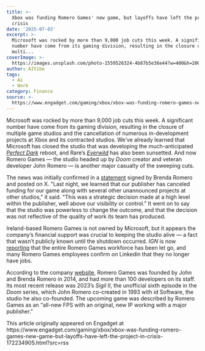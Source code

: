 ```yaml
---
title: >-
  Xbox was funding Romero Games' new game, but layoffs have left the project in
  crisis
date: '2025-07-03'
excerpt: >-
  Microsoft was rocked by more than 9,000 job cuts this week. A significant
  number have come from its gaming division, resulting in the closure of
  multi...
coverImage: >-
  https://images.unsplash.com/photo-1559526324-4b87b5e36e44?w=400&h=200&fit=crop&auto=format
author: AIVibe
tags:
  - Ai
  - Work
category: Finance
source: >-
  https://www.engadget.com/gaming/xbox/xbox-was-funding-romero-games-new-game-but-layoffs-have-left-the-project-in-crisis-172234905.html?src=rss
---
```

<p>Microsoft was rocked by more than 9,000 job cuts this week. A significant number have come from its gaming division, resulting in the closure of multiple game studios and the cancellation of numerous in-development projects at Xbox and its contracted studios. We’ve already learned that Microsoft has closed the studio that was developing the much-anticipated <a data-i13n="cpos:1;pos:1" href="https://www.engadget.com/gaming/xbox/microsoft-is-closing-the-studio-developing-the-perfect-dark-reboot-and-cancelling-the-game-182257902.html"><em>Perfect Dark</em></a><em>&nbsp;</em>reboot, and Rare’s <a data-i13n="cpos:2;pos:1" href="https://www.engadget.com/gaming/everwild-has-reportedly-been-cancelled-amid-xbox-layoffs-162200526.html"><em>Everwild</em></a><em>&nbsp;</em>has also been sunsetted. And now Romero Games — the studio headed up by <em>Doom </em>creator and veteran developer John Romero — is another major casualty of the sweeping cuts.</p>
<p>The news was initially confirmed in a <a data-i13n="cpos:3;pos:1" href="https://x.com/romerogamesltd/status/1940716112922190248">statement</a> signed by Brenda Romero and posted on X. &quot;Last night, we learned that our publisher has canceled funding for our game along with several other unannounced projects at other studios,&quot; it said. &quot;This was a strategic decision made at a high level within the publisher, well above our visibility or control.&quot; It went on to say that the studio was powerless to change the outcome, and that the decision was not reflective of the quality of work its team has produced.</p>
<span id="end-legacy-contents"></span><p>Ireland-based Romero Games is not owned by Microsoft, but it appears the company’s financial support was crucial to keeping the studio alive — a fact that wasn’t publicly known until the shutdown occurred. <em>IGN</em> is now <a data-i13n="cpos:4;pos:1" href="https://www.ign.com/articles/update-romero-games-employee-says-whole-studio-subject-to-layoffs-after-microsoft-pulls-funding-for-new-shooter-from-doom-co-creator-john-romero">reporting</a> that the entire Romero Games workforce has been let go, and many Romero Games employees confirm on Linkedin that they no longer have jobs.</p>
<p>According to the company <a data-i13n="cpos:5;pos:1" href="https://www.romerogames.com/home">website</a>, Romero Games was founded by John and Brenda Romero in 2014, and had more than 100 developers on its staff. Its most recent release was 2023’s <em>Sigil II</em>, the unofficial sixth episode in the <em>Doom</em> series, which John Romero co-created in 1993 with id Software, the studio he also co-founded. The upcoming game was described by Romero Games as an &quot;all-new FPS with an original, new IP working with a major publisher.&quot;</p>This article originally appeared on Engadget at https://www.engadget.com/gaming/xbox/xbox-was-funding-romero-games-new-game-but-layoffs-have-left-the-project-in-crisis-172234905.html?src=rss
